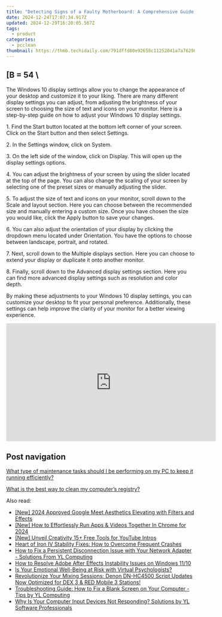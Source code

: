 ```yaml
---
title: "Detecting Signs of a Faulty Motherboard: A Comprehensive Guide by YL Computing"
date: 2024-12-24T17:07:34.917Z
updated: 2024-12-29T16:20:05.567Z
tags:
  - product
categories:
  - pcclean
thumbnail: https://thmb.techidaily.com/791dffd80e92658c11252041a7a7629804246e695fd1d7c545523946b3677758.jpeg
---
```


## \[B = 54 \

The Windows 10 display settings allow you to change the appearance of your desktop and customize it to your liking. There are many different display settings you can adjust, from adjusting the brightness of your screen to choosing the size of text and icons on your monitor. Here is a step-by-step guide on how to adjust your Windows 10 display settings. 

1\. Find the Start button located at the bottom left corner of your screen. Click on the Start button and then select Settings.

2\. In the Settings window, click on System.

3\. On the left side of the window, click on Display. This will open up the display settings options. 

4\. You can adjust the brightness of your screen by using the slider located at the top of the page. You can also change the scaling of your screen by selecting one of the preset sizes or manually adjusting the slider.

5\. To adjust the size of text and icons on your monitor, scroll down to the Scale and layout section. Here you can choose between the recommended size and manually entering a custom size. Once you have chosen the size you would like, click the Apply button to save your changes.

6\. You can also adjust the orientation of your display by clicking the dropdown menu located under Orientation. You have the options to choose between landscape, portrait, and rotated.

7\. Next, scroll down to the Multiple displays section. Here you can choose to extend your display or duplicate it onto another monitor.

8\. Finally, scroll down to the Advanced display settings section. Here you can find more advanced display settings such as resolution and color depth. 

By making these adjustments to your Windows 10 display settings, you can customize your desktop to fit your personal preference. Additionally, these settings can help improve the clarity of your monitor for a better viewing experience.

<!-- affiliate ads begin -->
<iframe width="560" height="315" src="https://www.youtube.com/embed/LBCobAYzzcc?si=J3eSTQ3AdyxWAjGo" title="YouTube video player" frameborder="0" allow="accelerometer; autoplay; clipboard-write; encrypted-media; gyroscope; picture-in-picture; web-share" referrerpolicy="strict-origin-when-cross-origin" allowfullscreen></iframe>
<!-- affiliate ads end -->

## Post navigation

[What type of maintenance tasks should I be performing on my PC to keep it running efficiently?](https://tools.techidaily.com/pcclean/products/)

[What is the best way to clean my computer’s registry?](https://tools.techidaily.com/pcclean/products/)

<ins class="adsbygoogle"
     style="display:block"
     data-ad-format="autorelaxed"
     data-ad-client="ca-pub-7571918770474297"
     data-ad-slot="1223367746"></ins>

<ins class="adsbygoogle"
     style="display:block"
     data-ad-client="ca-pub-7571918770474297"
     data-ad-slot="8358498916"
     data-ad-format="auto"
     data-full-width-responsive="true"></ins>

<span class="atpl-alsoreadstyle">Also read:</span>
<div><ul>
<li><a href="https://remote-screen-capture.techidaily.com/new-2024-approved-google-meet-aesthetics-elevating-with-filters-and-effects/"><u>[New] 2024 Approved Google Meet Aesthetics Elevating with Filters and Effects</u></a></li>
<li><a href="https://fox-glue.techidaily.com/new-how-to-effortlessly-run-apps-and-videos-together-in-chrome-for-2024/"><u>[New] How to Effortlessly Run Apps & Videos Together In Chrome for 2024</u></a></li>
<li><a href="https://youtube-webster.techidaily.com/nveil-creativity-15plus-free-tools-for-youtube-intros/"><u>[New] Unveil Creativity 15+ Free Tools for YouTube Intros</u></a></li>
<li><a href="https://win-solutions.techidaily.com/heart-of-iron-iv-stability-fixes-how-to-overcome-frequent-crashes/"><u>Heart of Iron IV Stability Fixes: How to Overcome Frequent Crashes</u></a></li>
<li><a href="https://win-cloud.techidaily.com/how-to-fix-a-persistent-disconnection-issue-with-your-network-adapter-solutions-from-yl-computing/"><u>How to Fix a Persistent Disconnection Issue with Your Network Adapter - Solutions From YL Computing</u></a></li>
<li><a href="https://win-solutions.techidaily.com/how-to-resolve-adobe-after-effects-instability-issues-on-windows-1110/"><u>How to Resolve Adobe After Effects Instability Issues on Windows 11/10</u></a></li>
<li><a href="https://tech-savvy.techidaily.com/is-your-emotional-well-being-at-risk-with-virtual-psychologists/"><u>Is Your Emotional Well-Being at Risk with Virtual Psychologists?</u></a></li>
<li><a href="https://win-cloud.techidaily.com/revolutionize-your-mixing-sessions-denon-dn-hc4500-script-updates-now-optimized-for-dex-3-and-red-mobile-3-stations/"><u>Revolutionize Your Mixing Sessions: Denon DN-HC4500 Script Updates Now Optimized for DEX 3 & RED Mobile 3 Stations!</u></a></li>
<li><a href="https://win-cloud.techidaily.com/troubleshooting-guide-how-to-fix-a-blank-screen-on-your-computer-tips-by-yl-computing/"><u>Troubleshooting Guide: How to Fix a Blank Screen on Your Computer - Tips by YL Computing</u></a></li>
<li><a href="https://win-cloud.techidaily.com/why-is-your-computer-input-devices-not-responding-solutions-by-yl-software-professionals/"><u>Why Is Your Computer Input Devices Not Responding? Solutions by YL Software Professionals</u></a></li>
</ul></div>

